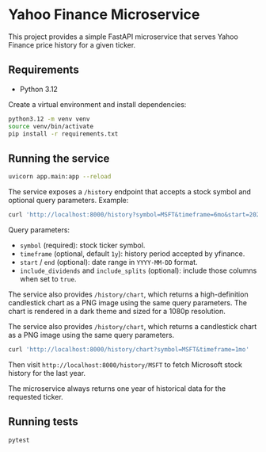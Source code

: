 # Yahoo Finance Microservice

This project provides a simple FastAPI microservice that serves Yahoo Finance price history for a given ticker.

## Requirements

- Python 3.12

Create a virtual environment and install dependencies:

```bash
python3.12 -m venv venv
source venv/bin/activate
pip install -r requirements.txt
```

## Running the service

```bash
uvicorn app.main:app --reload
```

The service exposes a `/history` endpoint that accepts a stock symbol and
optional query parameters. Example:

```bash
curl 'http://localhost:8000/history?symbol=MSFT&timeframe=6mo&start=2024-01-01&end=2024-06-30'
```

Query parameters:

- `symbol` (required): stock ticker symbol.
- `timeframe` (optional, default `1y`): history period accepted by yfinance.
- `start` / `end` (optional): date range in `YYYY-MM-DD` format.
- `include_dividends` and `include_splits` (optional): include those columns when set to `true`.

The service also provides `/history/chart`, which returns a high-definition candlestick chart as a PNG image using the same query parameters. The chart is rendered in a dark theme and sized for a 1080p resolution.

The service also provides `/history/chart`, which returns a candlestick chart as a PNG image using the same query parameters.


```bash
curl 'http://localhost:8000/history/chart?symbol=MSFT&timeframe=1mo'
```


Then visit `http://localhost:8000/history/MSFT` to fetch Microsoft stock history for the last year.

The microservice always returns one year of historical data for the requested ticker.

## Running tests

```bash
pytest
```

